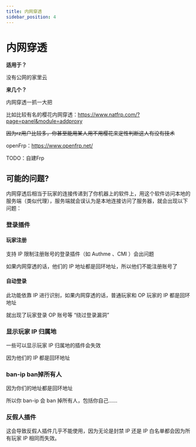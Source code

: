 ```yaml
---
title: 内网穿透
sidebar_position: 4
---
```


# 内网穿透

**适用于？**

没有公网的家里云

**来几个？**

内网穿透一抓一大把

比如比较有名的樱花内网穿透：https://www.natfrp.com/?page=panel&module=addproxy

~~因为rz用户比较多，你甚至能用某人用不用樱花来定性判断这人有没有技术~~

openFrp：https://www.openfrp.net/

TODO：自建Frp

## 可能的问题?

内网穿透后相当于玩家的连接传递到了你机器上的软件上，用这个软件访问本地的服务端（类似代理），服务端就会误认为是本地连接访问了服务器，就会出现以下问题：

### 登录插件

#### 玩家注册

支持 IP 限制注册账号的登录插件（如 Authme 、CMI ）会出问题

如果内网穿透的话，他们的 IP 地址都是回环地址，所以他们不能注册账号了

#### 自动登录

此功能依靠 IP 进行识别，如果内网穿透的话，普通玩家和 OP 玩家的 IP 都是回环地址

就出现了玩家登录 OP 账号等 “绕过登录漏洞”

### 显示玩家 IP 归属地

一些可以显示玩家 IP 归属地的插件会失效

因为他们的 IP 都是回环地址

### ban-ip ban掉所有人

因为你们的地址都是回环地址

所以你 ban-ip 会 ban 掉所有人，包括你自己......

### 反假人插件

这会导致反假人插件几乎不能使用，因为无论是封禁 IP 还是 IP 白名单都会因为所有玩家 IP 相同而失效。